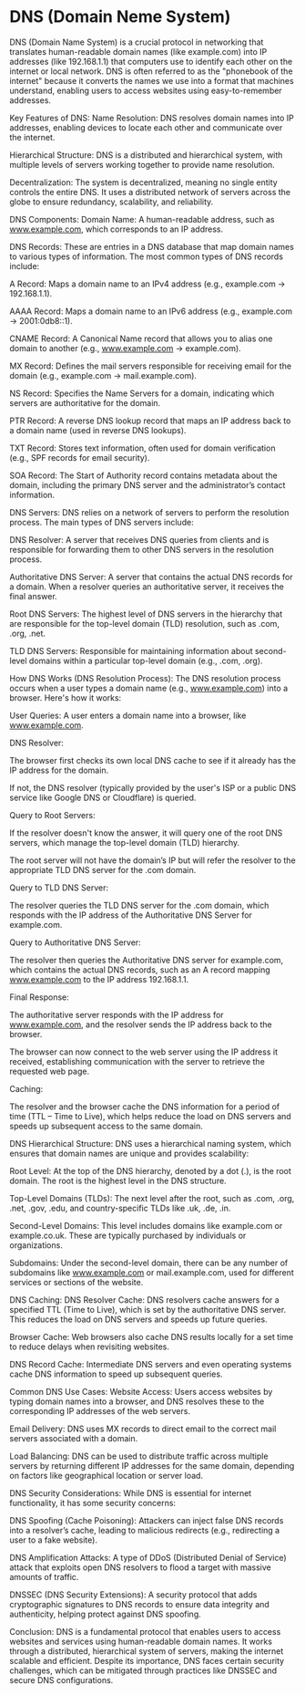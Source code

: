 # DNS (Domain Neme System)

DNS (Domain Name System) is a crucial protocol in networking that translates human-readable domain names (like example.com) into IP addresses (like 192.168.1.1) that computers use to identify each other on the internet or local network. DNS is often referred to as the "phonebook of the internet" because it converts the names we use into a format that machines understand, enabling users to access websites using easy-to-remember addresses.

Key Features of DNS:
Name Resolution: DNS resolves domain names into IP addresses, enabling devices to locate each other and communicate over the internet.

Hierarchical Structure: DNS is a distributed and hierarchical system, with multiple levels of servers working together to provide name resolution.

Decentralization: The system is decentralized, meaning no single entity controls the entire DNS. It uses a distributed network of servers across the globe to ensure redundancy, scalability, and reliability.

DNS Components:
Domain Name: A human-readable address, such as www.example.com, which corresponds to an IP address.

DNS Records: These are entries in a DNS database that map domain names to various types of information. The most common types of DNS records include:

A Record: Maps a domain name to an IPv4 address (e.g., example.com → 192.168.1.1).

AAAA Record: Maps a domain name to an IPv6 address (e.g., example.com → 2001:0db8::1).

CNAME Record: A Canonical Name record that allows you to alias one domain to another (e.g., www.example.com → example.com).

MX Record: Defines the mail servers responsible for receiving email for the domain (e.g., example.com → mail.example.com).

NS Record: Specifies the Name Servers for a domain, indicating which servers are authoritative for the domain.

PTR Record: A reverse DNS lookup record that maps an IP address back to a domain name (used in reverse DNS lookups).

TXT Record: Stores text information, often used for domain verification (e.g., SPF records for email security).

SOA Record: The Start of Authority record contains metadata about the domain, including the primary DNS server and the administrator’s contact information.

DNS Servers: DNS relies on a network of servers to perform the resolution process. The main types of DNS servers include:

DNS Resolver: A server that receives DNS queries from clients and is responsible for forwarding them to other DNS servers in the resolution process.

Authoritative DNS Server: A server that contains the actual DNS records for a domain. When a resolver queries an authoritative server, it receives the final answer.

Root DNS Servers: The highest level of DNS servers in the hierarchy that are responsible for the top-level domain (TLD) resolution, such as .com, .org, .net.

TLD DNS Servers: Responsible for maintaining information about second-level domains within a particular top-level domain (e.g., .com, .org).

How DNS Works (DNS Resolution Process):
The DNS resolution process occurs when a user types a domain name (e.g., www.example.com) into a browser. Here's how it works:

User Queries: A user enters a domain name into a browser, like www.example.com.

DNS Resolver:

The browser first checks its own local DNS cache to see if it already has the IP address for the domain.

If not, the DNS resolver (typically provided by the user's ISP or a public DNS service like Google DNS or Cloudflare) is queried.

Query to Root Servers:

If the resolver doesn't know the answer, it will query one of the root DNS servers, which manage the top-level domain (TLD) hierarchy.

The root server will not have the domain’s IP but will refer the resolver to the appropriate TLD DNS server for the .com domain.

Query to TLD DNS Server:

The resolver queries the TLD DNS server for the .com domain, which responds with the IP address of the Authoritative DNS Server for example.com.

Query to Authoritative DNS Server:

The resolver then queries the Authoritative DNS server for example.com, which contains the actual DNS records, such as an A record mapping www.example.com to the IP address 192.168.1.1.

Final Response:

The authoritative server responds with the IP address for www.example.com, and the resolver sends the IP address back to the browser.

The browser can now connect to the web server using the IP address it received, establishing communication with the server to retrieve the requested web page.

Caching:

The resolver and the browser cache the DNS information for a period of time (TTL – Time to Live), which helps reduce the load on DNS servers and speeds up subsequent access to the same domain.

DNS Hierarchical Structure:
DNS uses a hierarchical naming system, which ensures that domain names are unique and provides scalability:

Root Level: At the top of the DNS hierarchy, denoted by a dot (.), is the root domain. The root is the highest level in the DNS structure.

Top-Level Domains (TLDs): The next level after the root, such as .com, .org, .net, .gov, .edu, and country-specific TLDs like .uk, .de, .in.

Second-Level Domains: This level includes domains like example.com or example.co.uk. These are typically purchased by individuals or organizations.

Subdomains: Under the second-level domain, there can be any number of subdomains like www.example.com or mail.example.com, used for different services or sections of the website.

DNS Caching:
DNS Resolver Cache: DNS resolvers cache answers for a specified TTL (Time to Live), which is set by the authoritative DNS server. This reduces the load on DNS servers and speeds up future queries.

Browser Cache: Web browsers also cache DNS results locally for a set time to reduce delays when revisiting websites.

DNS Record Cache: Intermediate DNS servers and even operating systems cache DNS information to speed up subsequent queries.

Common DNS Use Cases:
Website Access: Users access websites by typing domain names into a browser, and DNS resolves these to the corresponding IP addresses of the web servers.

Email Delivery: DNS uses MX records to direct email to the correct mail servers associated with a domain.

Load Balancing: DNS can be used to distribute traffic across multiple servers by returning different IP addresses for the same domain, depending on factors like geographical location or server load.

DNS Security Considerations:
While DNS is essential for internet functionality, it has some security concerns:

DNS Spoofing (Cache Poisoning): Attackers can inject false DNS records into a resolver’s cache, leading to malicious redirects (e.g., redirecting a user to a fake website).

DNS Amplification Attacks: A type of DDoS (Distributed Denial of Service) attack that exploits open DNS resolvers to flood a target with massive amounts of traffic.

DNSSEC (DNS Security Extensions): A security protocol that adds cryptographic signatures to DNS records to ensure data integrity and authenticity, helping protect against DNS spoofing.

Conclusion:
DNS is a fundamental protocol that enables users to access websites and services using human-readable domain names. It works through a distributed, hierarchical system of servers, making the internet scalable and efficient. Despite its importance, DNS faces certain security challenges, which can be mitigated through practices like DNSSEC and secure DNS configurations.